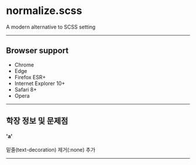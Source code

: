 # normalize.scss
A modern alternative to SCSS setting

---

## Browser support

* Chrome
* Edge
* Firefox ESR+
* Internet Explorer 10+
* Safari 8+
* Opera

---

## 학장 정보 및 문제점

#### 'a'
밑줄(text-decoration) 제거(:none) 추가

---